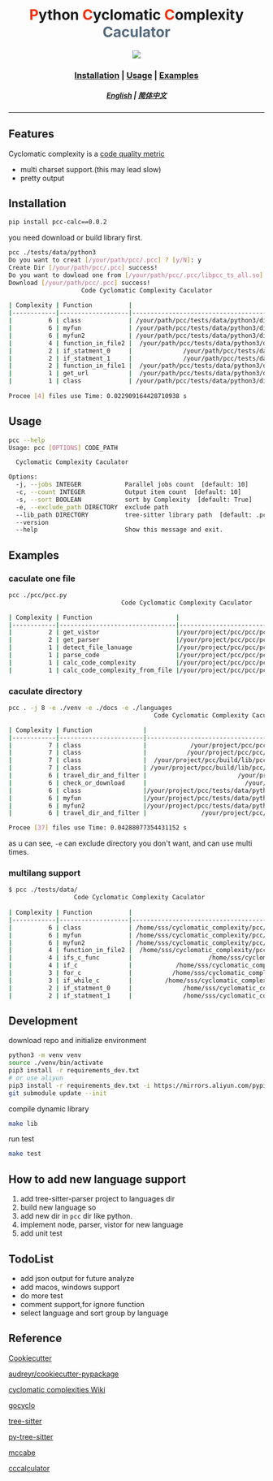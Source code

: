 <div align="center">
    <h1><span style="color:#F42C04;">P</span>ython <span style="color:#F42C04;">C</span>yclomatic <span style="color:#F42C04;">C</span>omplexity <span style="color:#53687E;">Caculator</span></h1>
    <img src="https://img.shields.io/static/v1?label=version&message=0.0.2&color=green">
    <h3>
        <a href="#Installation">Installation</a>
        <span> | </span>
        <a href="#Usage">Usage</a>
        <span> | </span>
        <a href="#Examples">Examples</a>
    </h3>
    <h5>
        <a href="./README.md">English</a>
        <span> | </span>
        <a href="./docs/README.zh-CN.md">简体中文</a>
    </h5>
</div>

***


## Features

Cyclomatic complexity is a [code quality metric](https://en.wikipedia.org/wiki/Software_metric)

- multi charset support.(this may lead slow)
- pretty output


## Installation

```bash
pip install pcc-calc==0.0.2
```

you need download or build library first.

```bash
pcc ./tests/data/python3 
Do you want to creat [/your/path/pcc/.pcc] ? [y/N]: y
Create Dir [/your/path/pcc/.pcc] success!
Do you want to dowload one from [/your/path/pcc/.pcc/libpcc_ts_all.so] ? [y/N]: y
Download [/your/path/pcc/.pcc] success!
                    Code Cyclomatic Complexity Caculator                                       
                                                                                                                 
| Complexity | Function          |                                                    File |
|------------|-------------------|---------------------------------------------------------|
|          6 | class             | /your/path/pcc/tests/data/python3/directory/class.py:15 |
|          6 | myfun             | /your/path/pcc/tests/data/python3/directory/class.py:32 |
|          6 | myfun2            | /your/path/pcc/tests/data/python3/directory/class.py:52 |
|          4 | function_in_file2 |  /your/path/pcc/tests/data/python3/directory/file2.py:1 |
|          2 | if_statment_0     |              /your/path/pcc/tests/data/python3/ifs.py:2 |
|          2 | if_statment_1     |              /your/path/pcc/tests/data/python3/ifs.py:8 |
|          2 | function_in_file1 |  /your/path/pcc/tests/data/python3/directory/file1.py:1 |
|          1 | get_url           |  /your/path/pcc/tests/data/python3/directory/class.py:7 |
|          1 | class             | /your/path/pcc/tests/data/python3/directory/class.py:12 |
                                                                                                                 
Procee [4] files use Time: 0.022909164428710938 s
```


## Usage

```bash
pcc --help
Usage: pcc [OPTIONS] CODE_PATH

  Cyclomatic Complexity Caculator

Options:
  -j, --jobs INTEGER            Parallel jobs count  [default: 10]
  -c, --count INTEGER           Output item count  [default: 10]
  -s, --sort BOOLEAN            sort by Complexity  [default: True]
  -e, --exclude_path DIRECTORY  exclude path
  --lib_path DIRECTORY          tree-sitter library path  [default: .pcc/]
  --version
  --help                        Show this message and exit.
```


## Examples

### caculate one file

```bash
pcc ./pcc/pcc.py
                               Code Cyclomatic Complexity Caculator

| Complexity | Function                       |                           File |
|------------|--------------------------------|--------------------------------|
|          2 | get_vistor                     |/your/project/pcc/pcc/pcc.py:19 |
|          2 | get_parser                     |/your/project/pcc/pcc/pcc.py:26 |
|          1 | detect_file_lanuage            |/your/project/pcc/pcc/pcc.py:14 |
|          1 | parse_code                     |/your/project/pcc/pcc/pcc.py:33 |
|          1 | calc_code_complexity           |/your/project/pcc/pcc/pcc.py:37 |
|          1 | calc_code_complexity_from_file |/your/project/pcc/pcc/pcc.py:49 |
```

### caculate directory

```bash
pcc . -j 8 -e ./venv -e ./docs -e ./languages
                                        Code Cyclomatic Complexity Caculator

| Complexity | Function              |                                                      File |
|------------|-----------------------|-----------------------------------------------------------|
|          7 | class                 |            /your/project/pcc/pcc/python/vistor_impl.py:94 |
|          7 | class                 |           /your/project/pcc/pcc/python/vistor_impl.py:117 |
|          7 | class                 |  /your/project/pcc/build/lib/pcc/python/vistor_impl.py:94 |
|          7 | class                 | /your/project/pcc/build/lib/pcc/python/vistor_impl.py:117 |
|          6 | travel_dir_and_filter |                         /your/project/pcc/pcc/utils.py:33 |
|          6 | check_or_download     |                           /your/project/pcc/pcc/cli.py:38 |
|          6 | class                 |/your/project/pcc/tests/data/python3/directory/class.py:15 |
|          6 | myfun                 |/your/project/pcc/tests/data/python3/directory/class.py:32 |
|          6 | myfun2                |/your/project/pcc/tests/data/python3/directory/class.py:52 |
|          6 | travel_dir_and_filter |               /your/project/pcc/build/lib/pcc/utils.py:33 |

Procee [37] files use Time: 0.04288077354431152 s
```

as u can see, `-e` can exclude directory you don't want, and can use multi times.

### multilang support

```bash
$ pcc ./tests/data/       
                  Code Cyclomatic Complexity Caculator                                       
                                                                                                                 
| Complexity | Function          |                                                                         File |
|------------|-------------------|------------------------------------------------------------------------------|
|          6 | class             | /home/sss/cyclomatic_complexity/pcc/tests/data/python3/directory/class.py:15 |
|          6 | myfun             | /home/sss/cyclomatic_complexity/pcc/tests/data/python3/directory/class.py:32 |
|          6 | myfun2            | /home/sss/cyclomatic_complexity/pcc/tests/data/python3/directory/class.py:52 |
|          4 | function_in_file2 |  /home/sss/cyclomatic_complexity/pcc/tests/data/python3/directory/file2.py:1 |
|          4 | ifs_c_func        |                     /home/sss/cyclomatic_complexity/pcc/tests/data/c/ifs.c:1 |
|          4 | if_c              |            /home/sss/cyclomatic_complexity/pcc/tests/data/c/directory/if.c:1 |
|          3 | for_c             |           /home/sss/cyclomatic_complexity/pcc/tests/data/c/directory/for.c:1 |
|          3 | if_while_c        |         /home/sss/cyclomatic_complexity/pcc/tests/data/c/directory/while.c:1 |
|          2 | if_statment_0     |              /home/sss/cyclomatic_complexity/pcc/tests/data/python3/ifs.py:2 |
|          2 | if_statment_1     |              /home/sss/cyclomatic_complexity/pcc/tests/data/python3/ifs.py:8 |
```

## Development

download repo and initialize environment

```bash
python3 -m venv venv
source ./venv/bin/activate
pip3 install -r requirements_dev.txt
# or use aliyun
pip3 install -r requirements_dev.txt -i https://mirrors.aliyun.com/pypi/simple/
git submodule update --init
```

compile dynamic library

```bash
make lib
```

run test

```bash
make test
```


## How to add new language support

1. add tree-sitter-parser project to languages dir
2. build new language so
3. add new dir in `pcc` dir like python.
4. implement node, parser, vistor for new language
5. add unit test

## TodoList

- add json output for future analyze
- add macos, windows support
- do more test
- comment support,for ignore function
- select language and sort group by language

## Reference

[Cookiecutter](https://github.com/audreyr/cookiecutter)  

[audreyr/cookiecutter-pypackage](https://github.com/audreyr/cookiecutter-pypackage)

[cyclomatic complexities Wiki](https://en.wikipedia.org/wiki/Cyclomatic_complexity)

[gocyclo](https://github.com/fzipp/gocyclo)

[tree-sitter](https://github.com/tree-sitter/tree-sitter)

[py-tree-sitter](https://github.com/tree-sitter/py-tree-sitter)

[mccabe](https://github.com/PyCQA/mccabe)

[cccalculator](https://github.com/xiaomizhou/cccalculator)



